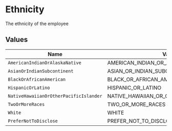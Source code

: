 # Ethnicity

The ethnicity of the employee


## Values

| Name                                      | Value                                     |
| ----------------------------------------- | ----------------------------------------- |
| `AmericanIndianOrAlaskaNative`            | AMERICAN_INDIAN_OR_ALASKA_NATIVE          |
| `AsianOrIndianSubcontinent`               | ASIAN_OR_INDIAN_SUBCONTINENT              |
| `BlackOrAfricanAmerican`                  | BLACK_OR_AFRICAN_AMERICAN                 |
| `HispanicOrLatino`                        | HISPANIC_OR_LATINO                        |
| `NativeHawaiianOrOtherPacificIslander`    | NATIVE_HAWAIIAN_OR_OTHER_PACIFIC_ISLANDER |
| `TwoOrMoreRaces`                          | TWO_OR_MORE_RACES                         |
| `White`                                   | WHITE                                     |
| `PreferNotToDisclose`                     | PREFER_NOT_TO_DISCLOSE                    |
